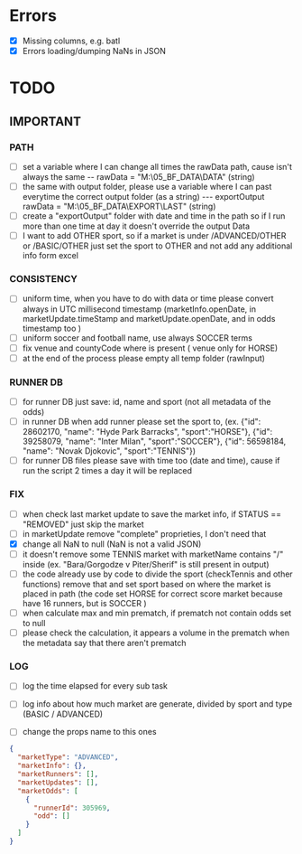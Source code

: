 # Errors
- [x] Missing columns, e.g. batl
- [x] Errors loading/dumping NaNs in JSON

# TODO

## IMPORTANT
### PATH
- [ ] set a variable where I can change all times the rawData path, cause isn't always the same -- rawData = "M:\05_BF_DATA\DATA" (string)
- [ ] the same with output folder, please use a variable where I can past everytime the correct output folder (as a string) --- exportOutput rawData = "M:\05_BF_DATA\EXPORT\LAST" (string)
- [ ] create a "exportOutput" folder with date and time in the path so if I run more than one time at day it doesn't override the output Data
- [ ] I want to add OTHER sport, so if a market is under /ADVANCED/OTHER or /BASIC/OTHER  just set the sport to OTHER and not add any additional info form excel
### CONSISTENCY
- [ ] uniform time, when you have to do with data or time please convert always in UTC millisecond timestamp (marketInfo.openDate, in marketUpdate.timeStamp and marketUpdate.openDate, and in odds timestamp too  )
- [ ] uniform soccer and football name, use always SOCCER terms
- [ ] fix venue and countyCode where is present ( venue only for HORSE)
- [ ] at the end of the process please empty all temp folder (rawInput)
### RUNNER DB
- [ ] for runner DB just save: id, name and sport (not all metadata of the odds)
- [ ] in runner DB when add runner please set the sport to, (ex. {"id": 28602170, "name": "Hyde Park Barracks", "sport":"HORSE"}, {"id": 39258079, "name": "Inter Milan", "sport":"SOCCER"}, {"id": 56598184, "name": "Novak Djokovic", "sport":"TENNIS"})
- [ ] for runner DB files please save with time too (date and time), cause if run the script 2 times a day it will be replaced
### FIX
- [ ] when check last market update to save the market info, if STATUS == "REMOVED" just skip the market
- [ ] in marketUpdate remove "complete" proprieties, I don't need that
- [x] change all NaN to null (NaN is not a valid JSON)
- [ ] it doesn't remove some TENNIS market with marketName contains "/" inside (ex. "Bara/Gorgodze v Piter/Sherif" is still present in output)
- [ ] the code already use by code to divide the sport (checkTennis and other functions) remove that and set sport based on where the market is placed in path (the code set HORSE for correct score market because have 16 runners, but is SOCCER )
- [ ] when calculate max and min prematch, if prematch not contain odds set to null
- [ ] please check the calculation, it appears a volume in the prematch when the metadata say that there aren't prematch
### LOG
- [ ] log the time elapsed for every sub task
- [ ] log info about how much market are generate, divided by sport and type (BASIC / ADVANCED)
 
 
- [ ] change the props name to this ones
```json
{
  "marketType": "ADVANCED",
  "marketInfo": {},
  "marketRunners": [],
  "marketUpdates": [],
  "marketOdds": [
    {
      "runnerId": 305969,
      "odd": []
    }
  ]
}
       
```

